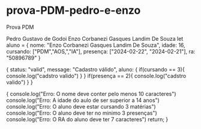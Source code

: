 # prova-PDM-pedro-e-enzo
Prova PDM 

Pedro Gustavo de Godoi
Enzo Corbanezi Gasques Landim De Souza
let aluno = {
    nome: "Enzo Corbanezi Gasques Landim De Souza", 
    idade: 16,
    cursando: ["PDM","AOS,","IA"],
    presença: ["2024-02-22", "2024-02-21"],
    ra: "50896789" 
}


{ 
    status: "valid",
    message: "Cadastro válido",
    aluno: {
   if(cursando == 3){
    console.log("cadstro valido")
   }
    }
 if(presença == 2){
    console.log("cadstro valido")
   }
}

{ 
console.log("Erro: O nome deve conter pelo menos  10 caracteres")
console.log("Erro: A idade do aulo de ser superior a 14 anos") 
console.log("Erro: O aluno deve estar cursando 3 matérias") 
console.log("Erro: O aluno deve ter no minimo 3 presenças") 
console.log("Erro: O RA do aluno deve ter 7 caracteres") 
    return; 
}
